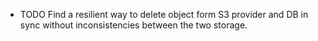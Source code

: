 - TODO Find a resilient way to delete object form S3 provider and DB in sync without inconsistencies between the two storage.